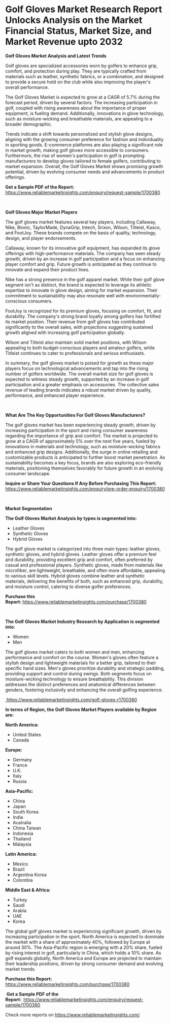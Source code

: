 <p><h1>Golf Gloves Market Research Report Unlocks Analysis on the Market Financial Status, Market Size, and Market Revenue upto 2032</h1></p><p><strong>Golf Gloves Market Analysis and Latest Trends</strong></p>
<p><p>Golf gloves are specialized accessories worn by golfers to enhance grip, comfort, and protection during play. They are typically crafted from materials such as leather, synthetic fabrics, or a combination, and designed to provide a secure hold on the club while also improving the player's overall performance. </p><p>The Golf Gloves Market is expected to grow at a CAGR of 5.7% during the forecast period, driven by several factors. The increasing participation in golf, coupled with rising awareness about the importance of proper equipment, is fueling demand. Additionally, innovations in glove technology, such as moisture-wicking and breathable materials, are appealing to a broader demographic. </p><p>Trends indicate a shift towards personalized and stylish glove designs, aligning with the growing consumer preference for fashion and individuality in sporting goods. E-commerce platforms are also playing a significant role in market growth, making golf gloves more accessible to consumers. Furthermore, the rise of women's participation in golf is prompting manufacturers to develop gloves tailored to female golfers, contributing to market expansion. Overall, the Golf Gloves Market shows promising growth potential, driven by evolving consumer needs and advancements in product offerings.</p></p>
<p><strong>Get a Sample PDF of the Report:&nbsp;</strong> <a href="https://www.reliablemarketinsights.com/enquiry/request-sample/1700380?utm_campaign=2111&utm_medium=2&utm_source=Github&utm_content=ia&utm_term=04042025&utm_id=golf-gloves">https://www.reliablemarketinsights.com/enquiry/request-sample/1700380</a></p>
<p>&nbsp;</p>
<p><strong>Golf Gloves Major Market Players</strong></p>
<p><p>The golf gloves market features several key players, including Callaway, Nike, Bionic, TaylorMade, DynaGrip, Intech, Srixon, Wilson, Titleist, Kasco, and FootJoy. These brands compete on the basis of quality, technology, design, and player endorsements.</p><p>Callaway, known for its innovative golf equipment, has expanded its glove offerings with high-performance materials. The company has seen steady growth, driven by an increase in golf participation and a focus on enhancing player comfort and grip. Future growth is anticipated as they continue to innovate and expand their product lines.</p><p>Nike has a strong presence in the golf apparel market. While their golf glove segment isn't as distinct, the brand is expected to leverage its athletic expertise to innovate in glove design, aiming for market expansion. Their commitment to sustainability may also resonate well with environmentally-conscious consumers.</p><p>FootJoy is recognized for its premium gloves, focusing on comfort, fit, and durability. The company's strong brand loyalty among golfers has fortified its market position. Their revenue from golf gloves has contributed significantly to the overall sales, with projections suggesting sustained growth aligned with increasing golf participation globally.</p><p>Wilson and Titleist also maintain solid market positions, with Wilson appealing to both budget-conscious players and amateur golfers, while Titleist continues to cater to professionals and serious enthusiasts. </p><p>In summary, the golf gloves market is poised for growth as these major players focus on technological advancements and tap into the rising number of golfers worldwide. The overall market size for golf gloves is expected to witness steady growth, supported by an increase in golf participation and a greater emphasis on accessories. The collective sales revenue of leading brands indicates a robust market driven by quality, performance, and enhanced player experience.</p></p>
<p>&nbsp;</p>
<p><strong>What Are The Key Opportunities For Golf Gloves Manufacturers?</strong></p>
<p><p>The golf gloves market has been experiencing steady growth, driven by increasing participation in the sport and rising consumer awareness regarding the importance of grip and comfort. The market is projected to grow at a CAGR of approximately 5% over the next five years, fueled by innovations in materials and technology, such as moisture-wicking fabrics and enhanced grip designs. Additionally, the surge in online retailing and customizable products is anticipated to further boost market penetration. As sustainability becomes a key focus, brands are also exploring eco-friendly materials, positioning themselves favorably for future growth in an evolving consumer landscape.</p></p>
<p><strong>Inquire or Share Your Questions If Any Before Purchasing This Report:</strong> <a href="https://www.reliablemarketinsights.com/enquiry/pre-order-enquiry/1700380?utm_campaign=2111&utm_medium=2&utm_source=Github&utm_content=ia&utm_term=04042025&utm_id=golf-gloves">https://www.reliablemarketinsights.com/enquiry/pre-order-enquiry/1700380</a></p>
<p>&nbsp;</p>
<p><strong>Market Segmentation</strong></p>
<p><strong>The Golf Gloves Market Analysis by types is segmented into:</strong></p>
<p><ul><li>Leather Gloves</li><li>Synthetic Gloves</li><li>Hybrid Gloves</li></ul></p>
<p><p>The golf glove market is categorized into three main types: leather gloves, synthetic gloves, and hybrid gloves. Leather gloves offer a premium feel and durability, providing excellent grip and comfort, often preferred by casual and professional players. Synthetic gloves, made from materials like microfiber, are lightweight, breathable, and often more affordable, appealing to various skill levels. Hybrid gloves combine leather and synthetic materials, delivering the benefits of both, such as enhanced grip, durability, and moisture control, catering to diverse golfer preferences.</p></p>
<p><strong>Purchase this Report:&nbsp;</strong><a href="https://www.reliablemarketinsights.com/purchase/1700380?utm_campaign=2111&utm_medium=2&utm_source=Github&utm_content=ia&utm_term=04042025&utm_id=golf-gloves">https://www.reliablemarketinsights.com/purchase/1700380</a></p>
<p>&nbsp;</p>
<p><strong>The Golf Gloves Market Industry Research by Application is segmented into:</strong></p>
<p><ul><li>Women</li><li>Men</li></ul></p>
<p><p>The golf gloves market caters to both women and men, enhancing performance and comfort on the course. Women's gloves often feature a stylish design and lightweight materials for a better grip, tailored to their specific hand sizes. Men's gloves prioritize durability and strategic padding, providing support and control during swings. Both segments focus on moisture-wicking technology to ensure breathability. This division addresses the distinct preferences and anatomical differences between genders, fostering inclusivity and enhancing the overall golfing experience.</p></p>
<p><a href="https://www.reliablemarketinsights.com/golf-gloves-r1700380?utm_campaign=2111&utm_medium=2&utm_source=Github&utm_content=ia&utm_term=04042025&utm_id=golf-gloves">&nbsp;https://www.reliablemarketinsights.com/golf-gloves-r1700380</a></p>
<p><strong>In terms of Region, the Golf Gloves Market Players available by Region are:</strong></p>
<p>
    <p> <strong> North America: </strong>
        <ul>
            <li>United States</li>
            <li>Canada</li>
        </ul>
        </p> 
    <p> <strong> Europe: </strong>
        <ul>
            <li>Germany</li>
            <li>France</li>
            <li>U.K.</li>
            <li>Italy</li>
            <li>Russia</li>
        </ul>
        </p> 
    <p> <strong> Asia-Pacific: </strong>
        <ul>
            <li>China</li>
            <li>Japan</li>
            <li>South Korea</li>
            <li>India</li>
            <li>Australia</li>
            <li>China Taiwan</li>
            <li>Indonesia</li>
            <li>Thailand</li>
            <li>Malaysia</li>
        </ul>
        </p> 
    <p> <strong> Latin America: </strong>
        <ul>
            <li>Mexico</li>
            <li>Brazil</li>
            <li>Argentina Korea</li>
            <li>Colombia</li>
        </ul>
        </p> 
    <p> <strong> Middle East & Africa: </strong>
        <ul>
            <li>Turkey</li>
            <li>Saudi</li>
            <li>Arabia</li>
            <li>UAE</li>
            <li>Korea</li>
        </ul>
    </p>
    </p>
<p><p>The global golf gloves market is experiencing significant growth, driven by increasing participation in the sport. North America is expected to dominate the market with a share of approximately 40%, followed by Europe at around 30%. The Asia-Pacific region is emerging with a 20% share, fueled by rising interest in golf, particularly in China, which holds a 10% share. As golf expands globally, North America and Europe are projected to maintain their leadership positions, driven by strong consumer demand and evolving market trends.</p></p>
<p><strong>Purchase this Report: </strong><a href="https://www.reliablemarketinsights.com/purchase/1700380?utm_campaign=2111&utm_medium=2&utm_source=Github&utm_content=ia&utm_term=04042025&utm_id=golf-gloves">https://www.reliablemarketinsights.com/purchase/1700380</a></p>
<p>&nbsp;<strong>Get a Sample PDF of the Report:&nbsp;&nbsp;</strong><a href="https://www.reliablemarketinsights.com/enquiry/request-sample/1700380?utm_campaign=2111&utm_medium=2&utm_source=Github&utm_content=ia&utm_term=04042025&utm_id=golf-gloves">https://www.reliablemarketinsights.com/enquiry/request-sample/1700380</a></p>
<p><strong></strong></p>
<p>Check more reports on <a href="https://www.reliablemarketinsights.com/?utm_campaign=2111&utm_medium=2&utm_source=Github&utm_content=ia&utm_term=04042025&utm_id=golf-gloves">https://www.reliablemarketinsights.com/</a></p>